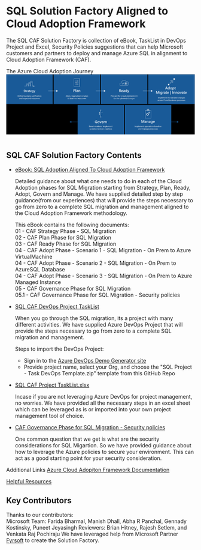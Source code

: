 # SQL Solution Factory Aligned to Cloud Adoption Framework # 
The SQL CAF Solution Factory is collection of eBook, TaskList in DevOps Project and Excel, Security Policies suggestions that can help Microsoft customers and partners to deploy and manage Azure SQL in alignment to Cloud Adoption Framework (CAF). 

 The Azure Cloud Adoption Journey
 ![CAF](https://github.com/faridabharmal/WVD_CAF_SolutionFactory/blob/master/TechnicalEnablement/CAF.png)

## SQL CAF Solution Factory Contents

* [eBook: SQL Adoption Aligned To Cloud Adoption Framework](https://github.com/faridabharmal/SQL_CAF_SolutionFactory/tree/master/TechnicalEnablement)

   Detailed guidance about what one needs to do in each of the Cloud Adoption phases for SQL Migration starting from Strategy, Plan, Ready, Adopt, Govern and Manage. We have supplied detailed step by step guidance(from our experiences) that will provide the steps necessary to go from zero to a complete SQL migration and management aligned to the Cloud Adoption Framework methodology.
   
   This eBook contains the following documents:    
      01 - CAF Strategy Phase - SQL Migration  
      02 - CAF Plan Phase for SQL Migration  
      03 - CAF Ready Phase for SQL Migration  
      04 - CAF Adopt Phase - Scenario 1 - SQL Migration - On Prem to Azure VirtualMachine  
      04 - CAF Adopt Phase - Scenario 2 - SQL Migration - On Prem to AzureSQL Database  
      04 - CAF Adopt Phase - Scenario 3 - SQL Migration - On Prem to Azure Managed Instance  
      05 - CAF Governance Phase for SQL Migration  
      05.1 - CAF Governance Phase for SQL Migration - Security policies  


*  [SQL CAF DevOps Project TaskList](https://github.com/faridabharmal/SQL_CAF_SolutionFactory/tree/master/TechnicalEnablement)

    When you go through the SQL migration, its a project with many different activities. We have supplied Azure DevOps Project that will provide the steps necessary to go from zero to a complete SQL migration and management. 

    Steps to import the DevOps Project:  
    * Sign in to the [Azure DevOps Demo Generator site](https://docs.microsoft.com/en-us/)  
    * Provide project name, select your Org, and choose the "SQL Project - Task DevOps Template.zip" template from this GitHub Repo 

*  [SQL CAF Project TaskList.xlsx](https://github.com/faridabharmal/SQL_CAF_SolutionFactory/tree/master/TechnicalEnablement)

   Incase if you are not leveraging Azure DevOps for project management, no worries. We have provided all the necessary steps in an excel sheet which can be leveraged as is or imported into your own project management tool of choice.  

 
* [CAF Governance Phase for SQL Migration - Security policies](https://github.com/faridabharmal/SQL_CAF_SolutionFactory/tree/master/TechnicalEnablement)

   One common question that we get is what are the security considerations for SQL Migartion. So we have provided guidance about how to leverage the Azure policies to secure your environment. This can act as a good starting point for your security consideration. 


Additional Links
 [Azure Cloud Adopiton Framework Documentation](https://azure.microsoft.com/en-us/cloud-adoption-framework)

 [Helpful Resources](https://www.microsoft.com/azure/partners/b/enable/cloud-adoption-framework)

## Key Contributors
Thanks to our contributors:  
Microsoft Team: Farida Bharmal, Manish Dhall,  Abha R Panchal, Gennady Kostinsky, Puneet Jeyasingh 
Reviewers: Brian Hitney, Rajesh Setlem, and Venkata Raj Pochiraju 
We have leveraged help from Microsoft Partner [Fyrsoft](https://www.fyrsoft.com/) to create the Solution Factory. 